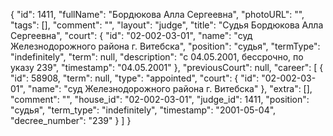 {
    "id": 1411,
    "fullName": "Бордюкова Алла Сергеевна",
    "photoURL": "",
    "tags": [],
    "comment": "",
    "layout": "judge",
    "title": "Судья Бордюкова Алла Сергеевна",
    "court": {
        "id": "02-002-03-01",
        "name": "суд Железнодорожного района г. Витебска",
        "position": "судья",
        "termType": "indefinitely",
        "term": null,
        "description": "c 04.05.2001, бессрочно, по указу 239",
        "timestamp": "04.05.2001"
    },
    "previousCourt": null,
    "career": [
        {
            "id": 58908,
            "term": null,
            "type": "appointed",
            "court": {
                "id": "02-002-03-01",
                "name": "суд Железнодорожного района г. Витебска"
            },
            "extra": [],
            "comment": "",
            "house_id": "02-002-03-01",
            "judge_id": 1411,
            "position": "судья",
            "term_type": "indefinitely",
            "timestamp": "2001-05-04",
            "decree_number": "239"
        }
    ]
}